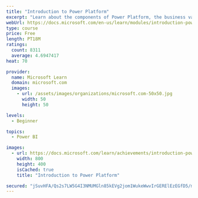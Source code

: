 ```yaml
---
title: "Introduction to Power Platform"
excerpt: "Learn about the components of Power Platform, the business value for customers, and security of the technology."
webUrl: https://docs.microsoft.com/en-us/learn/modules/introduction-power-platform/
type: course
price: Free
length: PT18M
ratings:
  count: 8311
  average: 4.6947417
heat: 70

provider:
  name: Microsoft Learn
  domain: microsoft.com
  images:
    - url: /assets/images/organizations/microsoft.com-50x50.jpg
      width: 50
      height: 50

levels:
  - Beginner

topics:
  - Power BI

images:
  - url: https://docs.microsoft.com/learn/achievements/introduction-power-platform-social.png
    width: 800
    height: 400
    isCached: true
    title: "Introduction to Power Platform"

secured: "jSuvHFA/Qs2s7LW5G4I3NMUMGln85kEVg2jom1WukeWwvIrGERElEzEGfD5/mf8oVf780UxmYSyumn3vCcO96Qg3xNthuQqJZIeA/+HUyCysDle3Ieoi3sw/DHhAIKQ0uPmPh7DLtRV0IHrpN6d5NBy9EZ4yJvqVAHi6hAuG2zy8DSfWGMC60CdF4oMCLGqXgvOuAsxj16uRK714qJ0ms1fO9DqZwhb0JTfr/0Hiy1zcGjBMWf2+OdC5yuteZg0pPJ2dzRfZqT4iqANu842n9WwFSAvMaaHHo5Rwt9JMU57mNaUe17b0EqDRCJb/QyfOx7DRiDM/Zv/kK+gFr5M/ac+dLuxh4kBNc/syFQNW60hx0vc7Q3QfSgeX9ZEcLeDXCBtDesm0Wehb04dcTp0tnV45vGRSCKIiidyMmWYIZL0=;sg0oYMJz7V8jA9GJm33dLg=="
---
```


